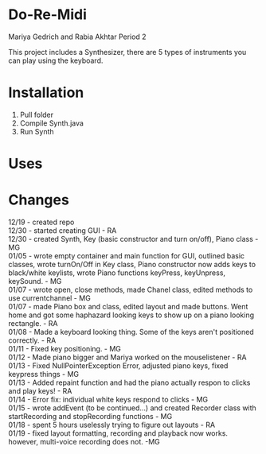 Do-Re-Midi 
========

Mariya Gedrich and Rabia Akhtar Period 2

This project includes a Synthesizer, there are 5 types of instruments you can play using the keyboard. 

Installation
==========
1. Pull folder
2. Compile Synth.java 
3. Run Synth 

Uses
=============

Changes
=====
12/19 - created repo <br/>
12/30 - started creating GUI - RA <br/>
12/30 - created Synth, Key (basic constructor and turn on/off), Piano class - MG <br/>
01/05 - wrote empty container and main function for GUI, outlined basic classes, wrote turnOn/Off in Key class, Piano constructor now adds keys to black/white keylists, wrote Piano functions keyPress, keyUnpress, keySound. - MG <br/>
01/07 - wrote open, close methods, made Chanel class, edited methods to use currentchannel - MG <br/>
01/07 - made Piano box and class, edited layout and made buttons. Went home and got some haphazard looking keys to show up on a piano looking rectangle. - RA <br/>
01/08 - Made a keyboard looking thing. Some of the keys aren't positioned correctly. - RA <br/>
01/11 - Fixed key positioning. - MG <br/>
01/12 - Made piano bigger and Mariya worked on the mouselistener - RA
 <br/>
01/13 - Fixed NullPointerException Error, adjusted piano keys, fixed keypress things - MG <br/>
01/13 - Added repaint function and had the piano actually respon to clicks and play keys! - RA <br/>
01/14 - Error fix: individual white keys respond to clicks - MG <br/>
01/15 - wrote addEvent (to be continued...) and created Recorder class with startRecording and stopRecording functions - MG <br/>
01/18 - spent 5 hours uselessly trying to figure out layouts - RA <br/>
01/19 - fixed layout formatting, recording and playback now works. however, multi-voice recording does not. -MG <br/>
